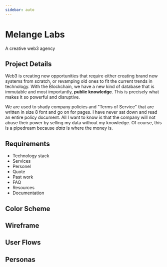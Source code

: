 ```yaml
---
sidebar: auto
---
```


# Melange Labs
A creative web3 agency

## Project Details

Web3 is creating new opportunities that require either creating brand new systems from scratch, or revamping old ones to fit the current trends in technology.  With the Blockchain, we have a new kind of database that is immutable and most importantly, **public knowledge**. This is precisely what makes it so powerful and disruptive.  

We are used to shady company policies and "Terms of Service" that are written in size 8 font and go on for pages.  I have never sat down and read an entire policy document.  All I want to know is that the company will not abuse their power by selling my data without my knowledge.  Of course, this is a pipedream because *data* is where the money is.

## Requirements

- Technology stack
- Services
- Personel
- Quote
- Past work
- FAQ
- Resources
- Documentation

## Color Scheme

## Wireframe

## User Flows

## Personas

## 

